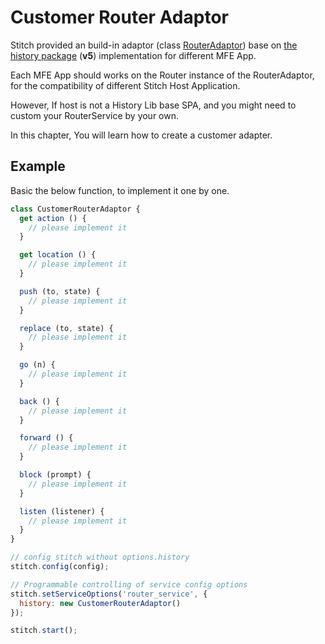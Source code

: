 # Customer Router Adaptor

Stitch provided an build-in adaptor (class [RouterAdaptor](https://alm-github.systems.uk.hsbc/Net-UI/stitch/blob/HEAD/docs/6.Services/6.1.System_Service/6.1.2.Router_Service/index.md#routeradaptor-interface)) base on [the history package](https://github.com/remix-run/history) (**v5**) implementation for different MFE App.

Each MFE App should works on the Router instance of the RouterAdaptor, for the compatibility of different Stitch Host Application.

However, If host is not a History Lib base SPA, and you might need to custom your RouterService by your own.

In this chapter, You will learn how to create a customer adapter.

## Example

Basic the below function, to implement it one by one.

```js
class CustomerRouterAdaptor {
  get action () {
    // please implement it
  }

  get location () {
    // please implement it
  }

  push (to, state) {
    // please implement it
  }

  replace (to, state) {
    // please implement it
  }

  go (n) {
    // please implement it
  }

  back () {
    // please implement it
  }

  forward () {
    // please implement it
  }

  block (prompt) {
    // please implement it
  }

  listen (listener) {
    // please implement it
  }
}
```

```js
// config stitch without options.history
stitch.config(config);

// Programmable controlling of service config options
stitch.setServiceOptions('router_service', {
  history: new CustomerRouterAdaptor()
});

stitch.start();
```
